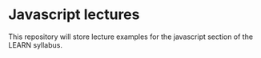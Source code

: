 # Javascript lectures  

This repository will store lecture examples for the javascript section of the LEARN syllabus.


